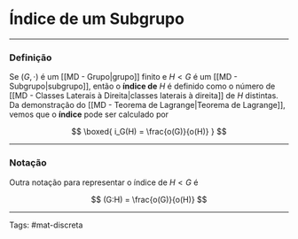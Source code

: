 # Índice de um Subgrupo

---

### Definição

Se $(G,\cdot)$ é um [[MD - Grupo|grupo]] finito e $H<G$ é um [[MD - Subgrupo|subgrupo]], então o **índice de** $H$ é definido como o número de [[MD - Classes Laterais à Direita|classes laterais à direita]] de $H$ distintas. Da demonstração do [[MD - Teorema de Lagrange|Teorema de Lagrange]], vemos que o **índice** pode ser calculado por

$$
\boxed{
i_G(H) = \frac{o(G)}{o(H)}
}
$$

---

### Notação

Outra notação para representar o índice de $H<G$ é

$$
(G:H) = \frac{o(G)}{o(H)}
$$


---

Tags: #mat-discreta 